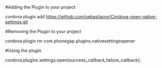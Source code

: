 
#Adding the Plugin to your project

cordova plugin add https://github.com/sebastianor/Cordova-open-native-settings.git

#Removing the Plugin to your project

cordova plugin rm com.phonegap.plugins.nativesettingsopener

#Using the plugin

cordova.plugins.settings.open(success_callback,failure_callback);
